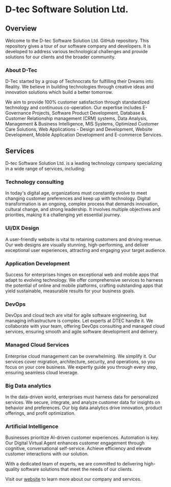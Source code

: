 # D-tec Software Solution Ltd.

<!-- [![License](https://img.shields.io/badge/license-MIT-blue.svg)](LICENSE)
[![GitHub Stars](https://img.shields.io/github/stars/D-tec-Software-Solution-Ltd/repo-name.svg)](https://github.com/D-tec-Software-Solution-Ltd/repo-name/stargazers)
[![GitHub Forks](https://img.shields.io/github/forks/D-tec-Software-Solution-Ltd/repo-name.svg)](https://github.com/D-tec-Software-Solution-Ltd/repo-name/network)
[![GitHub Issues](https://img.shields.io/github/issues/D-tec-Software-Solution-Ltd/repo-name.svg)](https://github.com/D-tec-Software-Solution-Ltd/repo-name/issues) -->

## Overview

Welcome to the D-tec Software Solution Ltd. GitHub repository. This repository gives a tour of our software company and developers. It is developed to address various technological challenges and provide solutions for our clients and the broader community.

### About D-Tec

D-Tec started by a group of Technocrats for fulfilling their Dreams into Reality. We believe in building technologies through creative ideas and innovation solutions which build a better tomorrow.

We aim to provide 100% customer satisfaction through standardized technology and continuous co-operation. Our expertise includes E-Governance Projects, Software Product Development, Database & Customer Relationship management (CRM) systems, Data Analysis, Management & Business Intelligence, MIS Systems, Optimized Customer Care Solutions, Web Applications - Design and Development, Website Development, Mobile Application Development and E-commerce Services.

## Services

D-tec Software Solution Ltd. is a leading technology company specializing in a wide range of services, including:

### Technology consulting
In today's digital age, organizations must constantly evolve to meet changing customer preferences and keep up with technology. Digital transformation is an ongoing, complex process that demands innovation, cultural change, and strong leadership. It involves multiple objectives and priorities, making it a challenging yet essential journey.

### UI/DX Design
A user-friendly website is vital to retaining customers and driving revenue. Our web designs are visually stunning, high-performing, and deliver exceptional user experiences, attracting and engaging your target audience.

### Application Development
Success for enterprises hinges on exceptional web and mobile apps that adapt to evolving technology. We offer comprehensive services to harness the potential of online and mobile platforms, crafting outstanding apps that yield sustainable, measurable results for your business goals.

### DevOps
DevOps and cloud tech are vital for agile software engineering, but managing infrastructure is complex. Let experts at DTEC handle it. We collaborate with your team, offering DevOps consulting and managed cloud services, ensuring smooth and agile software development and delivery.

### Managed Cloud Services
Enterprise cloud management can be overwhelming. We simplify it. Our services cover migration, architecture, security, and operations, so you focus on your core business. We expertly guide you through every step, ensuring seamless cloud leverage.

### Big Data analytics
In the data-driven world, enterprises must harness data for personalized services. We secure, integrate, and analyze customer data for insights on behavior and preferences. Our big data analytics drive innovation, product offerings, and profit optimization.

### Artificial Intelligence
Businesses prioritize AI-driven customer experiences. Automation is key. Our Digital Virtual Agent enhances customer engagement through cognitive, conversational self-service. Achieve efficiency and elevate customer interactions with our solution.

With a dedicated team of experts, we are committed to delivering high-quality software solutions that meet the needs of our clients.

Visit our [website](https://dtec.rw) to learn more about our company and services.
